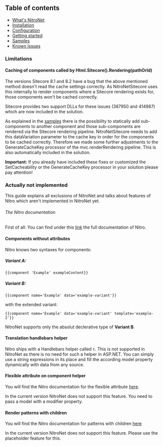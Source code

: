 ## Table of contents
- [What's NitroNet](https://github.com/namics/NitroNetSitecore)
- [Installation](https://github.com/namics/NitroNetSitecore/blob/master/docs/installation.md)
- [Configuration](https://github.com/namics/NitroNetSitecore/blob/master/docs/configuration.md)
- [Getting started](https://github.com/namics/NitroNetSitecore/blob/master/docs/getting-started.md)
- [Samples](https://github.com/namics/NitroNetSitecore/blob/master/docs/samples.md)
- [Known Issues](https://github.com/namics/NitroNetSitecore/blob/master/docs/known-issues.md)

### Limitations ###

#### Caching of components called by Html.Sitecore().Rendering(pathOrId)

The versions Sitecore 8.1 and 8.2 have a bug that the above mentioned method doesn't read the cache settings correctly. As NitroNetSitecore uses this internally to render components where a Sitecore rendering exists for, those components won't be cached correctly.

Sitecore provides two support DLLs for these issues (387950 and 414987) which are now included in the solution.

As explained in the [samples](https://github.com/namics/NitroNetSitecore/blob/master/docs/samples.md#a-view-with-sub-components-and-datavariation) there is the possibility to statically add sub-components to another component and those sub-components are rendered via the Sitecore rendering pipeline. NitroNetSitecore needs to add this dataVariation parameter to the cache key in order for the components to be cached correctly. Therefore we made some further adjustments to the GenerateCacheKey processor of the mvc.renderRendering pipeline. This is also automatically included in the solution.

**Important:** If you already have included these fixes or customized the SetCacheability or the GenerateCacheKey processor in your solution please pay attention!

### Actually not implemented

This guide explains all exclusions of NitroNet and talks about features of Nitro which aren't implemented in NitroNet yet.

###### The Nitro documentation

First of all: You can find under this [link](https://github.com/namics/generator-nitro/blob/master/generators/app/templates/project/docs/nitro.md) the full documentation of Nitro.

#### Components without attributes
Nitro knows two syntaxes for components:

##### Variant A:

    {{component 'Example' exampleContent}}

##### Variant B:

	{{component name='Example' data='example-variant'}}

with the extended variant:

	{{component name='Example' data='example-variant' template='example-2'}}

NitroNet supports only the absolut declerative type of **Variant B**.

#### Translation handlebars helper
Nitro ships with a Handlebars helper called `t`. This is not supported in NitroNet as there is no need for such a helper in ASP.NET. You can simply use a string expressions in its place and fill the according model property dynamically with data from any source.

#### Flexible attribute on component helper ####
You will find the Nitro documentation for the flexible attribute [here](https://github.com/namics/generator-nitro/blob/master/generators/app/templates/project/docs/nitro.md#render-patterns).

In the current version NitroNet does not support this feature. You need to pass a model with a modifier property.

#### Render patterns with children ####

You will find the Nitro documentation for patterns with children [here](https://github.com/namics/generator-nitro/blob/master/generators/app/templates/project/docs/nitro.md#render-patterns-with-children)

In the current version NitroNet does not support this feature. Please use the placeholder feature for this.